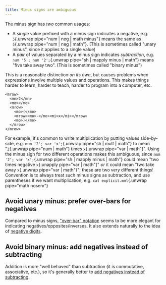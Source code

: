 ```yaml
---
title: Minus signs are ambiguous
---
```


The minus sign has *two* common usages:

 - A *single* value prefixed with a minus sign indicates a negative, e.g.
   `5`{.unwrap pipe="num | neg | math minus"}
   means the same as `5`{.unwrap pipe="num | neg | math"}. (This is sometimes
   called "unary minus", since it applies to a single value)
 - A *pair* of values separated by a minus sign indicates *subtraction*, e.g.
   `num '5'; num '2';`{.unwrap pipe="sh | mapply minus | math"} means "five take
   away two". (This is sometimes called "binary minus")

This is a reasonable distinction *on its own*, but causes problems when
expressions involve multiple values and operations. This makes things harder to
learn, harder to teach, harder to program into a computer, etc.

```{pipe="cat > explicit.mml"}
<mrow>
  <mn>2</mn>
  <mo>⁢</mo>
  <mrow>
    <mo>(</mo>
    <mrow><mo>-</mo><mi>x</mi></mrow>
    <mo>)</mo>
  </mrow>
</mrow>
```

For example, it's common to write multiplication by putting values side-by-side,
e.g. `num '2'; var 'x';`{.unwrap pipe="sh | mult | math"} to mean
"`2`{.unwrap pipe="num | math"} times `x`{.unwrap pipe="var | math"}". Using the
minus sign for two different operations makes this ambiguous, since
`num '2'; var 'x';`{.unwrap pipe="sh | mapply minus | math"} could mean "two
times negative `x`{.unapply pipe="var | math"}" *or* it could mean "two take
away `x`{.unwrap pipe="var | math"}"; these are two *very* different things!
Convention is to always treat such minus signs as subtraction, and use
parentheses if we want multiplication, e.g.
`cat explicit.mml`{.unwrap pipe="math nosem"}

## Avoid unary minus: prefer over-bars for negatives ##

Compared to minus signs, ["over-bar" notation](negative_bar_notation.html) seems
to be more elegant for indicating negatives/opposites/inverses. It also extends
naturally to the idea of [negative digits](negative_digits.html).

## Avoid binary minus: add negatives instead of subtracting ##

Addition is more "well behaved" than subtraction (it is commutative,
associative, etc.), so it's generally better to
[add negatives instead of subtracting](subtraction.html).
